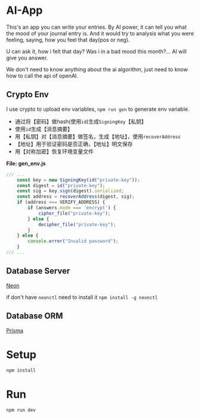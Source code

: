 # AI-App
This's an app you can write your entries. By AI power, it can tell you what the mood of your journal entry is. And it would try to analysis what you were feeling, saying, how you feel that day(pos or neg).

U can ask it, how i felt that day? Was i in a bad mood this month?... AI will give you answer.

We don't need to know anything about the ai algorithm, just need to know how to call the api of openAI.

## Crypto Env
I use crypto to upload env variables, `npm run gen` to generate env variable. 

- 通过将【密码】做hash(使用`id`)生成`SigningKey`【私钥】
- 使用`id`生成【消息摘要】
- 用【私钥】对【消息摘要】做签名，生成【地址】，使用`recoverAddress`
- 【地址】用于验证密码是否正确，【地址】明文保存
- 用【对称加密】恢复环境变量文件

**File: gen_env.js**

```javascript 
/// ...
    const key = new SigningKey(id("private-key"));
    const digest = id("private-key");
    const sig = key.sign(digest).serialized;
    const address = recoverAddress(digest, sig);
    if (address === VERIFY_ADDRESS) {
        if (answers.mode === 'encrypt') {
            cipher_file("private-key");
        } else {
            decipher_file("private-key");
        }
    } else {
        console.error("Invalid password");
    }
/// ...
```

## Database Server
[Neon](https://console.neon.tech/app/projects)

if don't have `neonctl` need to install it `npm install -g neonctl`

## Database ORM
[Prisma](https://www.prisma.io/)

# Setup
`npm install`


# Run
`npm run dev`